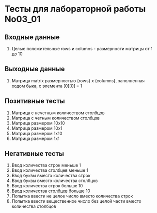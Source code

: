 # Тесты для лабораторной работы No03_01
## Входные данные
1. Целые положительные rows и columns - размерности матрицы от 1 до 10
## Выходные данные
1. Матрица matrix размерностью {rows} x {columns}, заполненная ходом быка, с элемента [0][0] = 1
## Позитивные тесты
1. Матрица с нечетным количеством столбцов
2. Матрица с четным количеством столбцов
3. Матрица размером 10х10
4. Матрица размером 10х1
5. Матрица размером 1х10
6. Матрица размером 1х1
## Негативные тесты
1. Ввод количества строк меньше 1
2. Ввод количества столбцев меньше 1
3. Ввод буквы вместо количества строк
4. Ввод буквы вместо количества столбцов
5. Ввод количества строк больше 10
6. Ввод количества столбцев больше 10
7. Попытка ввести не целое число вместо количества строк
8. Попытка ввести вещественное число без целой части вместо количества столбцов

